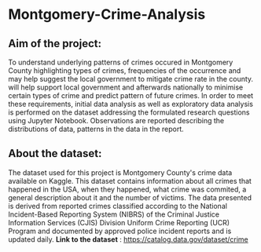 # Montgomery-Crime-Analysis
## Aim of the project:
To understand underlying patterns of crimes occured in Montgomery County highlighting types of crimes, frequencies of the occurrence and may help suggest the local government to mitigate crime rate in the county. will help support local government and afterwards nationally to minimise certain types of crime and predict pattern of future crimes. In order to meet these requirements, initial data analysis as well as exploratory data analysis is performed on the dataset addressing the formulated research questions using Jupyter Notebook. Observations are reported describing the distributions of data, patterns in the data in the report.
## About the dataset:
The dataset used for this project is Montgomery County's crime data available on Kaggle. This dataset contains information about all crimes that happened in the USA, when they happened, what crime was commited, a general description about it and the number of victims. The data presented is derived from reported crimes classified according to the National Incident-Based Reporting System (NIBRS) of the Criminal Justice Information Services (CJIS) Division Uniform Crime Reporting (UCR) Program and documented by approved police incident reports and is updated daily.
**Link to the dataset** : https://catalog.data.gov/dataset/crime 

